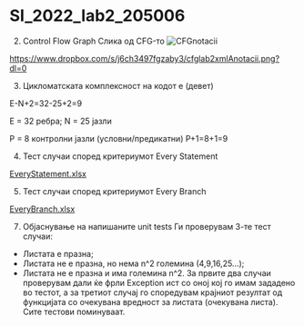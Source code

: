 # SI_2022_lab2_205006

2. Control Flow Graph 
Слика од CFG-то
![CFGnotacii](https://user-images.githubusercontent.com/100210063/170839093-8c694ccb-11ac-477f-bb39-5c6d3efadb25.png)

https://www.dropbox.com/s/j6ch3497fgzaby3/cfglab2xmlAnotacii.png?dl=0


3. Цикломатската комплексност на кодот е (девет)

E-N+2=32-25+2=9

E = 32 ребра; 
N = 25 јазли

P = 8 контролни јазли (условни/предикатни)
P+1=8+1=9

4. Тест случаи според критериумот Every Statement

[EveryStatement.xlsx](https://github.com/Ackolakitus/SI_2022_lab2_205006/files/8791670/EveryStatement.xlsx)


5. Тест случаи според критериумот Every Branch

[EveryBranch.xlsx](https://github.com/Ackolakitus/SI_2022_lab2_205006/files/8791671/EveryBranch.xlsx)


7. Објаснување на напишаните unit tests
Ги проверувам 3-те тест случаи:
  - Листата е празна;
  - Листата не е празна, но нема n^2 големина (4,9,16,25...);
  - Листата не е празна и има големина n^2.
За првите два случаи проверувам дали ќе фрли Exception ист со оној кој го имам зададено во тестот, а за третиот случај го споредувам крајниот резултат од функцијата со очекувана вредност за листата (очекувана листа).
Сите тестови поминуваат.

